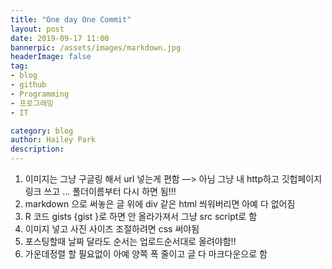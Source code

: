 ```yaml
---
title: "One day One Commit"
layout: post
date: 2019-09-17 11:00
bannerpic: /assets/images/markdown.jpg
headerImage: false
tag:
- blog
- github
- Programming
- 프로그래밍
- IT

category: blog
author: Hailey Park
description:
---
```


1. 이미지는 그냥 구글링 해서 url 넣는게 편함 —> 아님 그냥 내 http하고 깃헙페이지 링크 쓰고 … 폴더이름부터 다시 하면 됨!!!
2. markdown 으로 써놓은 글 위에 div 같은 html 씌워버리면 아예 다 없어짐
3. R 코드 gists {gist }로 하면 안 올라가져서 그냥 src script로 함
4. 이미지 넣고 사진 사이즈 조절하려면 css 써야됨
5. 포스팅할때 날짜 달라도 순서는 업로드순서대로 올려야함!!
6. 가운데정렬 할 필요없이 아예 양쪽 폭 줄이고 글 다 마크다운으로 함
